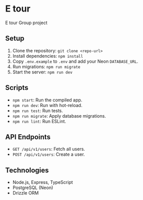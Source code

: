 # E tour

E tour Group project 
## Setup

1. Clone the repository: `git clone <repo-url>`
2. Install dependencies: `npm install`
3. Copy `.env.example` to `.env` and add your Neon `DATABASE_URL`.
4. Run migrations: `npm run migrate`
5. Start the server: `npm run dev`

## Scripts
- `npm start`: Run the compiled app.
- `npm run dev`: Run with hot-reload.
- `npm run test`: Run tests.
- `npm run migrate`: Apply database migrations.
- `npm run lint`: Run ESLint.

## API Endpoints
- `GET /api/v1/users`: Fetch all users.
- `POST /api/v1/users`: Create a user.

## Technologies
- Node.js, Express, TypeScript
- PostgreSQL (Neon)
- Drizzle ORM

